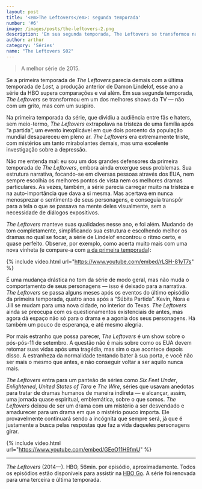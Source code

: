 ```yaml
---
layout: post
title: '<em>The Leftovers</em>: segunda temporada'
number: '#6'
image: /images/posts/the-leftovers-2.png
description: 'Em sua segunda temporada, The Leftovers se transformou na melhor série de 2015.'
author: arthur
category: 'Séries'
name: "The Leftovers S02"
---
```


> A melhor série de 2015.

Se a primeira temporada de _The Leftovers_ parecia demais com a última temporada de _Lost_, a produção anterior de Damon Lindelof, esse ano a série da HBO supera comparações e vai além. Em sua segunda temporada, _The Leftovers_ se transformou em um dos melhores shows da TV — não com um grito, mas com um suspiro.

Na primeira temporada da série, que dividiu a audiência entre fãs e haters, sem meio-termo, _The Leftovers_ extrapolava na tristeza de uma família após “a partida”, um evento inexplicável em que dois porcento da população mundial desapareceu em pleno ar. _The Leftovers_ era extremamente triste, com mistérios um tanto mirabolantes demais, mas uma excelente investigação sobre a depressão.

Não me entenda mal: eu sou um dos grandes defensores da primeira temporada de _The Leftovers_, embora ainda enxergue seus problemas. Sua estrutura narrativa, focando-se em diversas pessoas através dos EUA, nem sempre escolhia os melhores pontos de vista nem os melhores dramas particulares. As vezes, também, a série parecia carregar muito na tristeza e na auto-importância que dava a si mesma. Mas acertava em nunca menosprezar o sentimento de seus personagens, e conseguia transpôr para  a tela o que se passava na mente deles visualmente, sem a necessidade de diálogos expositivos.

_The Leftovers_ manteve suas qualidades nesse ano, e foi além. Mudando de tom completamente, simplificando sua estrutura e escolhendo melhor os dramas no qual se focar, a série de Lindelof encontrou o ritmo certo, e quase perfeito. Observe, por exemplo, como acerta muito mais com uma nova vinheta (e compare-a com [a da primeira temporada](https://youtu.be/3PTNHQND6MA)):

{% include video.html url="https://www.youtube.com/embed/rLSH-81yT7s" %}

É uma mudança drástica no tom da série de modo geral, mas não muda o comportamento de seus personagens — isso é deixado para a narrativa. _The Leftovers_ se passa alguns meses após os eventos do último episódio da primeira temporada, quatro anos após a “Súbita Partida”. Kevin, Nora e Jill se mudam para uma nova cidade, no interior do Texas. _The Leftovers_ ainda se preocupa com os questionamentos existenciais de antes, mas agora dá espaço não só para o drama e a agonia dos seus personagens. Há também um pouco de esperança, e até mesmo alegria.

Por mais estranho que possa parecer, _The Leftovers_ é um show sobre o pós-pós-11 de setembro. A questão não é mais sobre como os EUA devem retomar suas vidas após uma tragédia, mas sim o que acontece depois disso. A estranheza da normalidade tentando bater à sua porta, e você não ser mais o mesmo que antes, e não conseguir voltar a ser aquilo nunca mais.

_The Leftovers_ entra para um panteão de séries como _Six Feet Under_, _Enlightened_, _United States of Tara_ e _The Wire_, séries que usavam anedotas para tratar de dramas humanos de maneira indireta — e alcançar, assim, uma jornada quase espiritual, emblemática, sobre o que somos. _The Leftovers_ deixou de ser um drama com um mistério a ser desvendado e amadurecer para um drama em que o mistério pouco importa. Ele provavelmente continuará sendo a incógnita que sempre será, já que é justamente a busca pelas respostas que faz a vida daqueles personagens girar.

{% include video.html url="https://www.youtube.com/embed/GEeO11H9fmU" %}

---

_The Leftovers_ (2014—). HBO, 56min. por episódio, aproximadamente. Todos os episódios estão disponíveis para assistir na [HBO Go](http://www.hbogo.com.br/#search&browseMode=browseGrid?searchTerm=the%20leftovers/browse&assetID=BRGOROSTGP33302?assetType=SERIES?browseMode=browseGrid/). A série foi renovada para uma terceira e última temporada.
